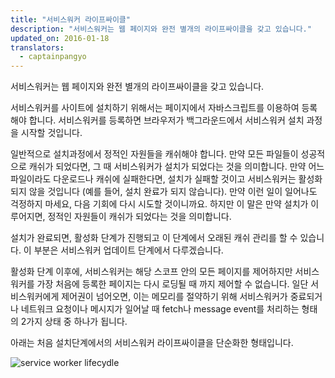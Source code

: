 ```yaml
---
title: "서비스워커 라이프싸이클"
description: "서비스워커는 웹 페이지와 완전 별개의 라이프싸이클을 갖고 있습니다."
updated_on: 2016-01-18
translators:
  - captainpangyo
---
```


<p class="intro">서비스워커는 웹 페이지와 완전 별개의 라이프싸이클을 갖고 있습니다.</p>

서비스워커를 사이트에 설치하기 위해서는 페이지에서 자바스크립트를 이용하여 등록해야 합니다.
서비스워커를 등록하면 브라우저가 백그라운드에서 서비스워커 설치 과정을 시작할 것입니다.

일반적으로 설치과정에서 정적인 자원들을 캐쉬해야 합니다. 만약 모든 파일들이 성공적으로 캐쉬가 되었다면,
그 때 서비스워커가 설치가 되었다는 것을 의미합니다. 만약 어느 파일이라도 다운로드나 캐쉬에 실패한다면,
설치가 실패할 것이고 서비스워커는 활성화 되지 않을 것입니다 (예를 들어, 설치 완료가 되지 않습니다).
만약 이런 일이 일어나도 걱정하지 마세요, 다음 기회에 다시 시도할 것이니까요.
하지만 이 말은 만약 설치가 이루어지면, 정적인 자원들이 캐쉬가 되었다는 것을 의미합니다.

설치가 완료되면, 활성화 단계가 진행되고 이 단계에서 오래된 캐쉬 관리를 할 수 있습니다.
이 부분은 서비스워커 업데이트 단계에서 다루겠습니다.

활성화 단계 이후에, 서비스워커는 해당 스코프 안의 모든 페이지를 제어하지만 서비스워커를 가장 처음에 등록한
페이지는 다시 로딩될 때 까지 제어할 수 없습니다. 일단 서비스워커에게 제어권이 넘어오면,
이는 메모리를 절약하기 위해 서비스워커가 중료되거나 네트워크 요청이나 메시지가 일어날 때
fetch나 message event를 처리하는 형태의 2가지 상태 중 하나가 됩니다.

아래는 처음 설치단계에서의 서비스워커 라이프싸이클을 단순화한 형태입니다.

![service worker lifecydle](images/sw-lifecycle.png)
